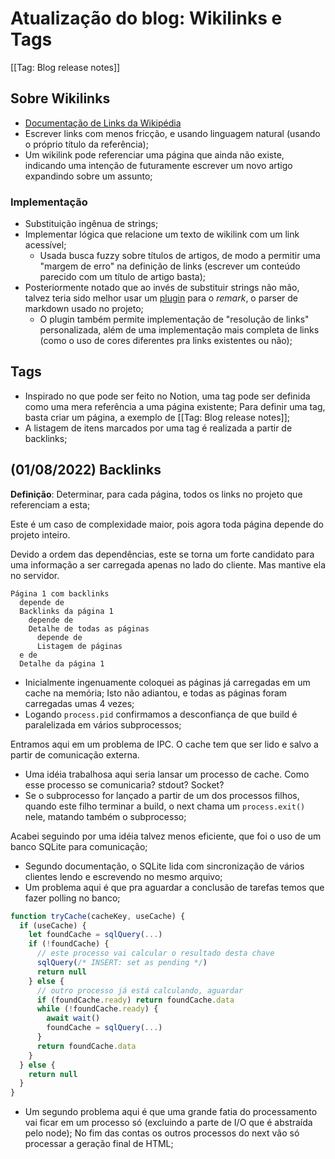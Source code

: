 # Atualização do blog: Wikilinks e Tags

[[Tag: Blog release notes]]

## Sobre Wikilinks

  - [Documentação de Links da Wikipédia](https://en.wikipedia.org/wiki/Help:Link)
  - Escrever links com menos fricção, e usando linguagem natural (usando o próprio título da referência);
  - Um wikilink pode referenciar uma página que ainda não existe, indicando uma intenção de futuramente escrever um novo artigo expandindo sobre um assunto;

### Implementação
 
  - Substituição ingênua de strings;
  - Implementar lógica que relacione um texto de wikilink com um link acessível;
    - Usada busca fuzzy sobre títulos de artigos, de modo a permitir uma "margem de erro" na definição de links (escrever um conteúdo parecido com um título de artigo basta);
  - Posteriormente notado que ao invés de substituir strings não mão, talvez teria sido melhor usar um [plugin](https://github.com/landakram/remark-wiki-link) para o _remark_, o parser de markdown usado no projeto;
    - O plugin também permite implementação de "resolução de links" personalizada, além de uma implementação mais completa de links (como o uso de cores diferentes pra links existentes ou não);


## Tags

  - Inspirado no que pode ser feito no Notion, uma tag pode ser definida como uma mera referência a uma página existente; Para definir uma tag, basta criar um página, a exemplo de [[Tag: Blog release notes]];
  - A listagem de itens marcados por uma tag é realizada a partir de backlinks;


## (01/08/2022) Backlinks

**Definição**: Determinar, para cada página, todos os links no projeto que referenciam a esta;

Este é um caso de complexidade maior, pois agora toda página depende do projeto inteiro.

Devido a ordem das dependências, este se torna um forte candidato para uma informação a ser carregada apenas no lado do cliente. Mas mantive ela no servidor.

```
Página 1 com backlinks
  depende de
  Backlinks da página 1
    depende de
    Detalhe de todas as páginas
      depende de
      Listagem de páginas
  e de
  Detalhe da página 1
```

  - Inicialmente ingenuamente coloquei as páginas já carregadas em um cache na memória; Isto não adiantou, e todas as páginas foram carregadas umas 4 vezes;
  - Logando `process.pid` confirmamos a desconfiança de que build é paralelizada em vários subprocessos;

Entramos aqui em um problema de IPC. O cache tem que ser lido e salvo a partir de comunicação externa.

  - Uma idéia trabalhosa aqui seria lansar um processo de cache. Como esse processo se comunicaria? stdout? Socket?
  - Se o subprocesso for lançado a partir de um dos processos filhos, quando este filho terminar a build, o next chama um `process.exit()` nele, matando também o subprocesso;

Acabei seguindo por uma idéia talvez menos eficiente, que foi o uso de um banco SQLite para comunicação;

  - Segundo documentação, o SQLite lida com sincronização de vários clientes lendo e escrevendo no mesmo arquivo;
  - Um problema aqui é que pra aguardar a conclusão de tarefas temos que fazer polling no banco;

```ts
function tryCache(cacheKey, useCache) {
  if (useCache) {
    let foundCache = sqlQuery(...)
    if (!foundCache) {
      // este processo vai calcular o resultado desta chave
      sqlQuery(/* INSERT: set as pending */)
      return null
    } else {
      // outro processo já está calculando, aguardar
      if (foundCache.ready) return foundCache.data
      while (!foundCache.ready) {
        await wait()
        foundCache = sqlQuery(...)
      }
      return foundCache.data
    }
  } else {
    return null
  }
}
```

  - Um segundo problema aqui é que uma grande fatia do processamento vai ficar em um processo só (excluindo a parte de I/O que é abstraída pelo node); No fim das contas os outros processos do next vão só processar a geração final de HTML;